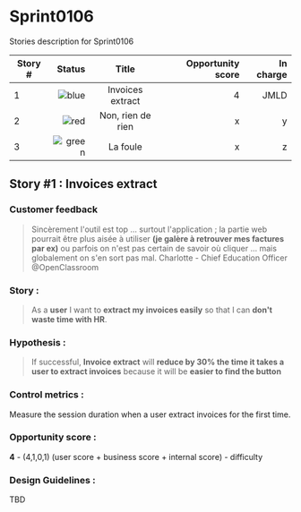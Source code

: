 # Sprint0106
Stories description for Sprint0106

| Story # |Status  | Title             | Opportunity score  |In charge  |
| ------  |-------:|:-----------------:| ------------------:|----------:|
| 1       |![blue]  | Invoices extract  | 4                  | JMLD      |
| 2       |![red]   | Non, rien de rien | x                  |y          |
| 3       |![green]    | La foule          | x                  |z          |

## Story #1 : Invoices extract
### Customer feedback
>Sincèrement l'outil est top ... surtout l'application ; la partie web pourrait être plus aisée à utiliser 
>**(je galère à retrouver mes factures par ex)** ou parfois on n'est pas certain de savoir où cliquer ... 
>mais globalement on s'en sort pas mal. Charlotte - Chief Education Officer @OpenClassroom

### Story :
> As a **user** I want to **extract my invoices easily** so that I can **don't waste time with HR**.

### Hypothesis : 
> If successful, **Invoice extract** will **reduce by 30% the time it takes a user to extract invoices** because it will be **easier to find the button**

### Control metrics : 
Measure the session duration when a user extract invoices for the first time.

### Opportunity score : 
**4** - (4,1,0,1) (user score + business score + internal score) - difficulty

### Design Guidelines : 
TBD


[green]:https://placehold.it/15/c5f015/000000?text=+
[red]:https://placehold.it/15/f03c15/000000?text=+
[blue]:https://placehold.it/15/0000ff/000000?text=+
